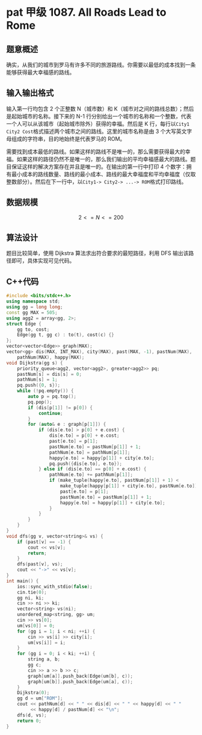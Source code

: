 # pat 甲级 1087. All Roads Lead to Rome

## 题意概述

确实，从我们的城市到罗马有许多不同的旅游路线。你需要以最低的成本找到一条能够获得最大幸福感的路线。

## 输入输出格式

输入第一行均包含 2 个正整数 N（城市数）和 K（城市对之间的路线总数）；然后是起始城市的名称。接下来的 N-1 行分别给出一个城市的名称和一个整数，代表一个人可以从该城市（起始城市除外）获得的幸福。然后是 K 行，每行以`City1 City2 Cost`格式描述两个城市之间的路线。这里的城市名称是由 3 个大写英文字母组成的字符串，目的地始终是代表罗马的 ROM。

需要找到成本最低的路线。如果这样的路线不是唯一的，那么需要获得最大的幸福。如果这样的路径仍然不是唯一的，那么我们输出的平均幸福感最大的路线。题目保证这样的解决方案存在并且是唯一的。在输出的第一行中打印 4 个数字：拥有最小成本的路线数量、路线的最小成本、路线的最大幸福度和平均幸福度（仅取整数部分）。然后在下一行中，以`City1-> City2-> ...-> ROM`格式打印路线。

## 数据规模

$$2<=N<=200$$

## 算法设计

题目比较简单，使用 Dijkstra 算法求出符合要求的最短路径，利用 DFS 输出该路径即可，具体实现可见代码。

## C++代码

```cpp
#include <bits/stdc++.h>
using namespace std;
using gg = long long;
const gg MAX = 505;
using agg2 = array<gg, 2>;
struct Edge {
    gg to, cost;
    Edge(gg t, gg c) : to(t), cost(c) {}
};
vector<vector<Edge>> graph(MAX);
vector<gg> dis(MAX, INT_MAX), city(MAX), past(MAX, -1), pastNum(MAX),
    pathNum(MAX), happy(MAX);
void Dijkstra(gg s) {
    priority_queue<agg2, vector<agg2>, greater<agg2>> pq;
    pastNum[s] = dis[s] = 0;
    pathNum[s] = 1;
    pq.push({0, s});
    while (!pq.empty()) {
        auto p = pq.top();
        pq.pop();
        if (dis[p[1]] != p[0]) {
            continue;
        }
        for (auto& e : graph[p[1]]) {
            if (dis[e.to] > p[0] + e.cost) {
                dis[e.to] = p[0] + e.cost;
                past[e.to] = p[1];
                pastNum[e.to] = pastNum[p[1]] + 1;
                pathNum[e.to] = pathNum[p[1]];
                happy[e.to] = happy[p[1]] + city[e.to];
                pq.push({dis[e.to], e.to});
            } else if (dis[e.to] == p[0] + e.cost) {
                pathNum[e.to] += pathNum[p[1]];
                if (make_tuple(happy[e.to], pastNum[p[1]] + 1) <
                    make_tuple(happy[p[1]] + city[e.to], pastNum[e.to])) {
                    past[e.to] = p[1];
                    pastNum[e.to] = pastNum[p[1]] + 1;
                    happy[e.to] = happy[p[1]] + city[e.to];
                }
            }
        }
    }
}
void dfs(gg v, vector<string>& vs) {
    if (past[v] == -1) {
        cout << vs[v];
        return;
    }
    dfs(past[v], vs);
    cout << "->" << vs[v];
}
int main() {
    ios::sync_with_stdio(false);
    cin.tie(0);
    gg ni, ki;
    cin >> ni >> ki;
    vector<string> vs(ni);
    unordered_map<string, gg> um;
    cin >> vs[0];
    um[vs[0]] = 0;
    for (gg i = 1; i < ni; ++i) {
        cin >> vs[i] >> city[i];
        um[vs[i]] = i;
    }
    for (gg i = 0; i < ki; ++i) {
        string a, b;
        gg c;
        cin >> a >> b >> c;
        graph[um[a]].push_back(Edge(um[b], c));
        graph[um[b]].push_back(Edge(um[a], c));
    }
    Dijkstra(0);
    gg d = um["ROM"];
    cout << pathNum[d] << " " << dis[d] << " " << happy[d] << " "
         << happy[d] / pastNum[d] << "\n";
    dfs(d, vs);
    return 0;
}
```
